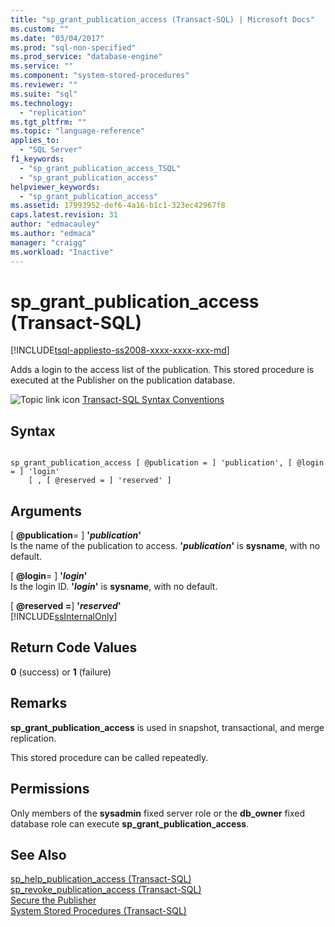 ```yaml
---
title: "sp_grant_publication_access (Transact-SQL) | Microsoft Docs"
ms.custom: ""
ms.date: "03/04/2017"
ms.prod: "sql-non-specified"
ms.prod_service: "database-engine"
ms.service: ""
ms.component: "system-stored-procedures"
ms.reviewer: ""
ms.suite: "sql"
ms.technology: 
  - "replication"
ms.tgt_pltfrm: ""
ms.topic: "language-reference"
applies_to: 
  - "SQL Server"
f1_keywords: 
  - "sp_grant_publication_access_TSQL"
  - "sp_grant_publication_access"
helpviewer_keywords: 
  - "sp_grant_publication_access"
ms.assetid: 17993952-def6-4a16-b1c1-323ec42967f8
caps.latest.revision: 31
author: "edmacauley"
ms.author: "edmaca"
manager: "craigg"
ms.workload: "Inactive"
---
```

# sp_grant_publication_access (Transact-SQL)
[!INCLUDE[tsql-appliesto-ss2008-xxxx-xxxx-xxx-md](../../includes/tsql-appliesto-ss2008-xxxx-xxxx-xxx-md.md)]

  Adds a login to the access list of the publication. This stored procedure is executed at the Publisher on the publication database.  
  
 ![Topic link icon](../../database-engine/configure-windows/media/topic-link.gif "Topic link icon") [Transact-SQL Syntax Conventions](../../t-sql/language-elements/transact-sql-syntax-conventions-transact-sql.md)  
  
## Syntax  
  
```  
  
sp_grant_publication_access [ @publication = ] 'publication', [ @login = ] 'login'   
    [ , [ @reserved = ] 'reserved' ]  
```  
  
## Arguments  
 [ **@publication**= ] **'***publication***'**  
 Is the name of the publication to access. **'***publication***'** is **sysname**, with no default.  
  
 [ **@login**= ] **'***login***'**  
 Is the login ID. **'***login***'** is **sysname**, with no default.  
  
 [ **@reserved =**] **'***reserved***'**  
 [!INCLUDE[ssInternalOnly](../../includes/ssinternalonly-md.md)]  
  
## Return Code Values  
 **0** (success) or **1** (failure)  
  
## Remarks  
 **sp_grant_publication_access** is used in snapshot, transactional, and merge replication.  
  
 This stored procedure can be called repeatedly.  
  
## Permissions  
 Only members of the **sysadmin** fixed server role or the **db_owner** fixed database role can execute **sp_grant_publication_access**.  
  
## See Also  
 [sp_help_publication_access &#40;Transact-SQL&#41;](../../relational-databases/system-stored-procedures/sp-help-publication-access-transact-sql.md)   
 [sp_revoke_publication_access &#40;Transact-SQL&#41;](../../relational-databases/system-stored-procedures/sp-revoke-publication-access-transact-sql.md)   
 [Secure the Publisher](../../relational-databases/replication/security/secure-the-publisher.md)   
 [System Stored Procedures &#40;Transact-SQL&#41;](../../relational-databases/system-stored-procedures/system-stored-procedures-transact-sql.md)  
  
  
